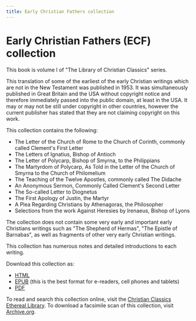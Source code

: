 ```yaml
---
title: Early Christian Fathers collection
---
```


# Early Christian Fathers (ECF) collection

This book is volume I of "The Library of Christian Classics" series.

This translation of some of the earliest of the early Christian writings which are not in the New Testament was published in 1953. It was simultaneously published in Great Britain and the USA without copyright notice and therefore immediately passed into the public domain, at least in the USA. It may or may not be still under copyright in other countries, however the current publisher has stated that they are not claiming copyright on this work.

This collection contains the following:
* The Letter of the Church of Rome to the Church of Corinth, commonly called Clement's First Letter
* The Letters of Ignatius, Bishop of Antioch
* The Letter of Polycarp, Bishop of Smyrna, to the Philippians
* The Martyrdom of Polycarp, As Told in the Letter of the Church of Smyrna to the Church of Philomelium
* The Teaching of the Twelve Apostles, commonly called The Didache
* An Anonymous Sermon, Commonly Called Clement's Second Letter
* The So-called Letter to Diognetus
* The First Apology of Justin, the Martyr
* A Plea Regarding Christians by Athenagoras, the Philosopher
* Selections from the work Against Heresies by Irenaeus, Bishop of Lyons

The collection does not contain some very early and important early Christians writings such as "The Shepherd of Hermas", "The Epistle of Barnabas", as well as fragments of other very early Christian writings.

This collection has numerous notes and detailed introductions to each writing. 

Download this collection as:
* [HTML](earlychristianfathers.html)
* [EPUB](earlychristianfathers.epub) (this is the best format for e-readers, cell phones and tablets)
* [PDF](earlychristianfathers.pdf)

To read and search this collection online, visit the [Christian Classics Ethereal Library](http://www.ccel.org/ccel/richardson/fathers/fathers).
To download a facsimile scan of this collection, visit [Archive.org](https://archive.org/details/LCC1_ECF).

